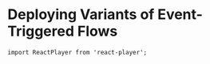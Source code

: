 # Deploying Variants of Event-Triggered Flows

```mdx-code-block
import ReactPlayer from 'react-player';
```

<ReactPlayer playing controls muted loop url='/assets/et-variants.mp4' width='100%' height='100%'/>


